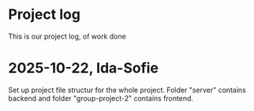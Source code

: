 # Project log
This is our project log, of work done

# 2025-10-22, Ida-Sofie
Set up project file structur for the whole project. Folder "server" contains backend and folder "group-project-2" contains frontend.

